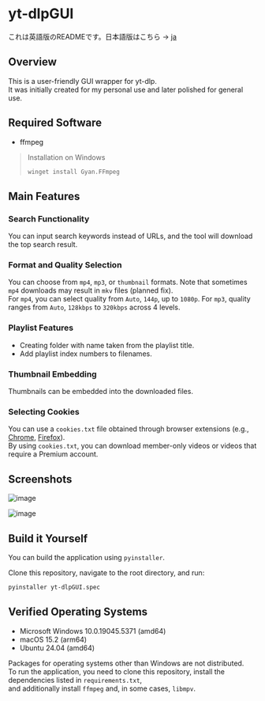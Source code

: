 # yt-dlpGUI

これは英語版のREADMEです。日本語版はこちら → [ja](README.md)

## Overview
This is a user-friendly GUI wrapper for yt-dlp.  
It was initially created for my personal use and later polished for general use.

## Required Software
- ffmpeg

> Installation on Windows
> ```bash
> winget install Gyan.FFmpeg
> ```

## Main Features
### Search Functionality
You can input search keywords instead of URLs, and the tool will download the top search result.

### Format and Quality Selection
You can choose from `mp4`, `mp3`, or `thumbnail` formats. Note that sometimes `mp4` downloads may result in `mkv` files (planned fix).  
For `mp4`, you can select quality from `Auto`, `144p`, up to `1080p`. For `mp3`, quality ranges from `Auto`, `128kbps` to `320kbps` across 4 levels.

### Playlist Features
- Creating folder with name taken from the playlist title. 
- Add playlist index numbers to filenames.  

### Thumbnail Embedding
Thumbnails can be embedded into the downloaded files.

### Selecting Cookies  
You can use a `cookies.txt` file obtained through browser extensions (e.g., [Chrome](https://chromewebstore.google.com/detail/get-cookiestxt-locally/cclelndahbckbenkjhflpdbgdldlbecc), [Firefox](https://addons.mozilla.org/ja/firefox/addon/cookies-txt/)).  
By using `cookies.txt`, you can download member-only videos or videos that require a Premium account.

## Screenshots

![image](https://github.com/user-attachments/assets/03ec1ddd-5d90-4697-a2a5-657e3e3f6af7)

![image](https://github.com/user-attachments/assets/0aa10a48-2673-4991-a48c-dc36aedbb9eb)

## Build it Yourself
You can build the application using `pyinstaller`.

Clone this repository, navigate to the root directory, and run:
```bash
pyinstaller yt-dlpGUI.spec
```

## Verified Operating Systems
- Microsoft Windows 10.0.19045.5371 (amd64)
- macOS 15.2 (arm64)
- Ubuntu 24.04 (amd64)

Packages for operating systems other than Windows are not distributed.  
To run the application, you need to clone this repository, install the dependencies listed in `requirements.txt`,  
and additionally install `ffmpeg` and, in some cases, `libmpv`.